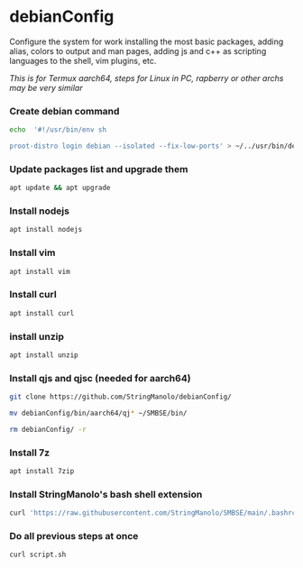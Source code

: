 # debianConfig

Configure the system for work installing the most basic packages, adding alias, colors to  output and man pages, adding js and c++ as scripting languages to the shell, vim  plugins, etc.

_This is for Termux aarch64, steps for Linux  in PC, rapberry or other archs may be very similar_

### Create debian command
```bash
echo  '#!/usr/bin/env sh

proot-distro login debian --isolated --fix-low-ports' > ~/../usr/bin/debian
```

### Update packages list and upgrade them
```bash
apt update && apt upgrade
```

### Install nodejs
```bash
apt install nodejs
```

### Install vim
```bash
apt install vim
```

### Install curl
```bash
apt install curl
```

### install unzip
```bash
apt install unzip
```

### Install qjs and qjsc (needed for aarch64)
```bash
git clone https://github.com/StringManolo/debianConfig/

mv debianConfig/bin/aarch64/qj* ~/SMBSE/bin/

rm debianConfig/ -r
```

### Install 7z
```bash
apt install 7zip
```

### Install StringManolo's bash shell extension
```bash
curl 'https://raw.githubusercontent.com/StringManolo/SMBSE/main/.bashrc' -o ~/.basrc && source ~/.bashrc
```


### Do all previous steps at once
```bash
curl script.sh
```
